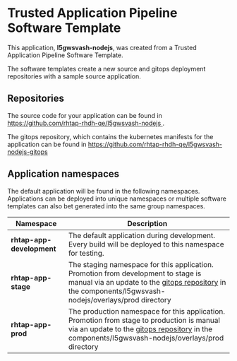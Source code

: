 # Trusted Application Pipeline Software Template

This application, **l5gwsvash-nodejs**, was created from a Trusted Application Pipeline Software Template.

The software templates create a new source and gitops deployment repositories with a sample source application. 

## Repositories

The source code for your application can be found in [https://github.com/rhtap-rhdh-qe/l5gwsvash-nodejs ](https://github.com/rhtap-rhdh-qe/l5gwsvash-nodejs ).
 
The gitops repository, which contains the kubernetes manifests for the application can be found in 
[https://github.com/rhtap-rhdh-qe/l5gwsvash-nodejs-gitops ](https://github.com/rhtap-rhdh-qe/l5gwsvash-nodejs-gitops ) 

## Application namespaces 

The default application will be found in the following namespaces. Applications can be deployed into unique namespaces or multiple software templates can also bet generated into the same group namespaces.  

|  Namespace   |  Description   |  
| -------- | -------- |   
| **rhtap-app-development** | The default application during development. Every build will be deployed to this namespace for testing. | 
| **rhtap-app-stage** | The staging namespace for this application. Promotion from development to stage is manual via an update to the [gitops repository](https://github.com/rhtap-rhdh-qe/l5gwsvash-nodejs-gitops ) in the components/l5gwsvash-nodejs/overlays/prod directory |  
| **rhtap-app-prod** | The production namespace for this application. Promotion from stage to production is manual via an update to the [gitops repository](https://github.com/rhtap-rhdh-qe/l5gwsvash-nodejs-gitops ) in the components/l5gwsvash-nodejs/overlays/prod directory | 